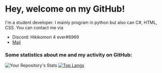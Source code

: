 # Hey, welcome on my GitHub!
I'm a student developer. I mainly program in python but also can C#, HTML, CSS. You can contact me via 
<ul>
  <li>Discord: Hikikomori 4 ever#6969</li>
  <li><a href="mailto:apps@codesenpai.de">Mail</a></li>  
</ul>

### Some statistics about me and my activity on GitHub: 
![Your Repository's Stats](https://github-readme-stats.vercel.app/api?username=CodeSenpai4ever&show_icons=true&hide_border=True&theme=dark&include_all_commits=True&count_private=True)
[![Top Langs](https://github-readme-stats.vercel.app/api/top-langs/?username=CodeSenpai4ever&show_icons=true&theme=dark&hide_border=True)](https://github.com/anuraghazra/github-readme-stats)

